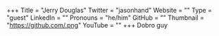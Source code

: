 +++Title = "Jerry Douglas"Twitter = "jasonhand"Website = ""Type = "guest"LinkedIn = ""Pronouns = "he/him"GitHub = ""Thumbnail = "https://github.com/.png"YouTube = ""+++Dobro guy